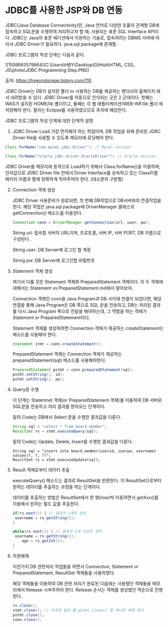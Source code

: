# JDBC를 사용한 JSP와  DB 연동

JDBC(Java Database Connectivity)란, Java 언어로 다양한 조율의 관계형 DB에 	접속하고 SQL문을 수행하여 처리하고자 할 때, 사용되는 표준 SQL Interface API이다. JDBC는 Java의 표준 에디션에서 지원하는 기술로, 접속하려는 DBMS 서버에 따라서 JDBC Driver가 필요하다. java.sql package에 존재함.

JDBC 프로그램의 작성 단계는 다음과 같다. 

![1559993579864](C:\Users\HBY\Desktop\GitHub\HTML, CSS, JS\photo\JDBC Programming Step.PNG)

출처: <https://hyeonstorage.tistory.com/110>

JDBC Driver는 DB가 설치된 폴더 or 사용하는 DB를 제공하는 벤더사의 홈페이지		에서 내려받을 수 있다. JDBC Driver를 자동으로 인식되는 곳은 2 군데이다. 첫째는 		WAS가 설치된 HOME/lib 폴더이고, 둘째는 각 웹 애플리케이션/WEB-INF/lib 폴더		에 저장해야 한다. 필자는 Eclipse를 사용하였으므로 후자에 해당한다. 	

JDBC 프로그램의 작성 단계에 대한 단계적 설명

1. JDBC Driver Load
   가장 먼저해야 하는 작업이며, DB 작업을 위해 준비된 JDBC Driver file을 사용할 수 있도록 메모리에 로딩해야 한다. 

```java
Class.forName("com.mysql.jdbc.Driver"); // Mysql version
```

```java
Class.forName("oracle.jdbc.driver.OracleDriver"); // Oracle version
```

JDBC Driver를 메모리에 동적으로 Load하기 위해서 Class.forName()을 이용하며, 		인자값으로 JDBC Driver file 안에서 Driver Interface를 상속하고 있는 Class이름 		패키지 이름과 함께 정확하게 적어주어야 한다. (대소문자 구분함)

2. Connection 객체 생성

   JDBC Driver 사용준비가 완료되면, 첫 번쨰 DB작업으로 DB서버와의 연결작업을 한다. 해당 작업은 java.sql package에 DriverManager 클래스의 getConnection() 메소드를 이용한다. 

   ```java
   Connection conn = DriverManager.getConnection(url, user, pw);
   ```

   String url: 접속할 서버의 URL이며, 프로토콜, 서버 IP, 서버 PORT, DB 이름으로 구성된다 .

   String user: DB Server에 로그인 할 계정

   String pw: DB Server에 로그인할 비밀번호

3. Statement 객체 생성

   여기서 다룰 것은 Statement 객체와 PreparedStatement 객체이다. 이 두 객체에 대해서는 Statement vs PreparedStatement.md에서 알아보자.

   Connection 객체인 conn을 Java Program과 DB 사이에 연결이 되었다면, 해당 연결을 통해 Java Program은 DB 쪽으로 SQL 문을 전송하고, DB는 처리된 결과를 다시 Java Program 쪽으로 전달을 해야하는데, 그 역할을 하는 객체가 Statement or PreparedStatement이다. 

   Statement 객체를 생성하려면 Connection 객체가 제공하는 createStatement() 메소드를 사용해야 한다. 

   ```java
   Statement stmt = conn.createStatement();
   ```

   PreparedStatement 객체는 Connection 객체가 제공하는 preparedStatement(sql) 메소드를 사용해야한다. 

   ```java
   PreparedStatement pstmt = conn.preparedStatement(sql);
   pstmt.setString(1, id);
   pstmt.setString(2, pw);
   ```

4. Query문 수행

   이 단계는 Statemnet 객체(or PreparedStatement 객체)를 이용하여 DB 서버로 SQL문을 전송하고 처리 결과를 받아오는 단계이다. 

   밑의 Code는 DB에서 Select 문을 수행한 결과값을 다룬다. 

   ```java
   String sql = "select * from board_member";
   ResultSet rs = stmt.executeQuery(sql);
   ```

   밑의 Code는 Update, Delete, Insert을 수행한 결과값을 다룬다. 

   ```
   String sql = "insert into board_member(userid, userpw, username) values(?, ?, ?)";
   ResultSet rs = stmt.executeUpdate(sql);
   ```

5. Result 객체로부터 데이터 추출

   executeQuery() 메소드는 결과로 ResultSet을 반환한다. 이 ResultSet으로부터 원하는 데이터를 추출하는 과정을 하는 단계이다. 

   데이터를 추출하는 방법은 ResultSet에서 한 행(row)씩 이동하면서 getXxx()를 이용해서 원하는 필드 값을 추출한다. 

   ```java
   if(rs.next()) { // 결과가 1개인 경우
   	username = rs.getString(1);    
   }
   
   while(rs.next()) { // 결과가 2개 이상인 경우
   	username = rs.getString(1);
       age = rs.getInt(2);
   }
   ```

6. 자원해제 

   이전가지 DB 관련처리 작업들을 하면서 Connection, Statement or PreparedStatement, ResultSet 객체들을 사용하였다. 

   해당 객체들을 이용하여 DB 관련 처리가 완료된 다음에는 사용했던 객체들을 메모리에서 Release 시켜주어야 한다. Release 순서는 객체를 생성했던 역순으로 진행된다. 

   ```java
   rs.close(); 
   stmt.close(); // 이것과 밑의 줄 pstmt.close() 중 하나만 하면 된다
   pstmt.close();
   conn.close();
   ```

   